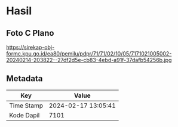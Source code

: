 # Hasil

## Foto C Plano

https://sirekap-obj-formc.kpu.go.id/ea80/pemilu/pdpr/71/71/02/10/05/7171021005002-20240214-203822--27df2d5e-cb83-4ebd-a91f-37dafb54256b.jpg


## Metadata

| Key        | Value               |
| ---------- | ------------------- |
| Time Stamp | 2024-02-17 13:05:41 |
| Kode Dapil | 7101                |



